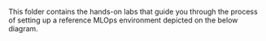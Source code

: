This folder contains the hands-on labs that guide you through the process of setting up a reference MLOps environment depicted on the below diagram.


